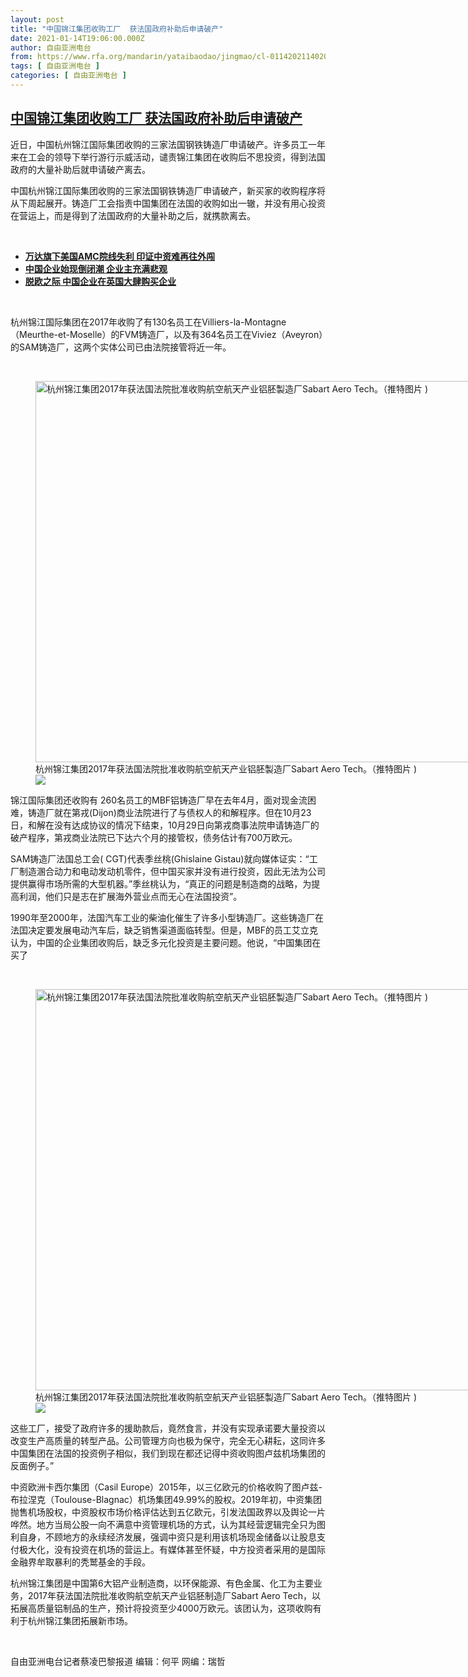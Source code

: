 ```yaml
---
layout: post
title: "中国锦江集团收购工厂  获法国政府补助后申请破产"
date: 2021-01-14T19:06:00.000Z
author: 自由亚洲电台
from: https://www.rfa.org/mandarin/yataibaodao/jingmao/cl-01142021140203.html
tags: [ 自由亚洲电台 ]
categories: [ 自由亚洲电台 ]
---
```

<!--1610651160000-->
[中国锦江集团收购工厂  获法国政府补助后申请破产](https://www.rfa.org/mandarin/yataibaodao/jingmao/cl-01142021140203.html)
------

<div>
<p>近日，中国杭州锦江国际集团收购的三家法国钢铁铸造厂申请破产。许多员工一年来在工会的领导下举行游行示威活动，谴责锦江集团在收购后不思投资，得到法国政府的大量补助后就申请破产离去。</p><p>中国杭州锦江国际集团收购的三家法国钢铁铸造厂申请破产，新买家的收购程序将从下周起展开。铸造厂工会指责中国集团在法国的收购如出一辙，并没有用心投资在营运上，而是得到了法国政府的大量补助之后，就携款离去。</p><p><br/></p><ul><li><strong><a href="https://www.rfa.org/mandarin/yataibaodao/jingmao/gf2-04162020084325.html">万达旗下美国AMC院线失利 印证中资难再往外闯</a></strong></li><li><strong><a href="https://www.rfa.org/mandarin/yataibaodao/huanjing/wy-04072020100847.html">中国企业始现倒闭潮 企业主充满悲观</a></strong></li><li><a href="https://www.rfa.org/mandarin/Xinwen/2-12292019102342.html"><strong>脱欧之际 中国企业在英国大肆购买企业</strong></a></li></ul><p><br/></p><p>杭州锦江国际集团在2017年收购了有130名员工在Villiers-la-Montagne（Meurthe-et-Moselle）的FVM铸造厂，以及有364名员工在Viviez（Aveyron）的SAM铸造厂，这两个实体公司已由法院接管将近一年。</p><p><br/></p><p><figure class="image-richtext image-inline captioned" style="width:1024px;"><img alt="杭州锦江集团2017年获法国法院批准收购航空航天产业铝胚製造厂Sabart Aero Tech。（推特图片 )" height="610" src="https://www.rfa.org/mandarin/yataibaodao/jingmao/cl-01142021140203.html/dfaw-5rxkae3kya.jpg/@@images/b819f6aa-c2a0-490b-9ba0-2cf72129f3ca.jpeg" title="DFAw-5RXkAE3kya.jpg" width="1024"/><figcaption class="image-caption">杭州锦江集团2017年获法国法院批准收购航空航天产业铝胚製造厂Sabart Aero Tech。（推特图片 )</figcaption><small></small><div id="zoomattribute"><a data-caption="杭州锦江集团2017年获法国法院批准收购航空航天产业铝胚製造厂Sabart Aero Tech。（推特图片 )" data-fancybox="" href="https://www.rfa.org/mandarin/yataibaodao/jingmao/cl-01142021140203.html/dfaw-5rxkae3kya.jpg" id="single_image" title="杭州锦江集团2017年获法国法院批准收购航空航天产业铝胚製造厂Sabart Aero Tech。（推特图片 )"><img src="/++plone++rfa-resources/img/icon-zoom.png"/></a></div></figure></p><p>锦江国际集团还收购有 260名员工的MBF铝铸造厂早在去年4月，面对现金流困难，铸造厂就在第戎(Dijon)商业法院进行了与债权人的和解程序。但在10月23日，和解在没有达成协议的情况下结束，10月29日向第戎商事法院申请铸造厂的破产程序，第戎商业法院已下达六个月的接管权，债务估计有700万欧元。</p><p>SAM铸造厂法国总工会( CGT)代表季丝桃(Ghislaine Gistau)就向媒体证实：“工厂制造溷合动力和电动发动机零件，但中国买家并没有进行投资，因此无法为公司提供赢得市场所需的大型机器。”季丝桃认为，“真正的问题是制造商的战略，为提高利润，他们只是志在扩展海外营业点而无心在法国投资”。</p><p>1990年至2000年，法国汽车工业的柴油化催生了许多小型铸造厂。这些铸造厂在法囯决定要发展电动汽车后，缺乏销售渠道面临转型。但是，MBF的员工艾立克认为，中国的企业集团收购后，缺乏多元化投资是主要问题。他说，“中国集团在买了</p><p><br/></p><p><figure class="image-richtext image-inline captioned" style="width:1142px;"><img alt="杭州锦江集团2017年获法国法院批准收购航空航天产业铝胚製造厂Sabart Aero Tech。（推特图片 )" height="642" src="https://www.rfa.org/mandarin/yataibaodao/jingmao/cl-01142021140203.html/dfaw-5pxuaao0nl.jpg/@@images/411f593b-f9fb-45e7-bfba-cda5a1a3632f.jpeg" title="DFAw-5PXUAAO0Nl.jpg" width="1142"/><figcaption class="image-caption">杭州锦江集团2017年获法国法院批准收购航空航天产业铝胚製造厂Sabart Aero Tech。（推特图片 )</figcaption><small></small><div id="zoomattribute"><a data-caption="杭州锦江集团2017年获法国法院批准收购航空航天产业铝胚製造厂Sabart Aero Tech。（推特图片 )" data-fancybox="" href="https://www.rfa.org/mandarin/yataibaodao/jingmao/cl-01142021140203.html/dfaw-5pxuaao0nl.jpg" id="single_image" title="杭州锦江集团2017年获法国法院批准收购航空航天产业铝胚製造厂Sabart Aero Tech。（推特图片 )"><img src="/++plone++rfa-resources/img/icon-zoom.png"/></a></div></figure></p><p>这些工厂，接受了政府许多的援助款后，竟然食言，并没有实现承诺要大量投资以改变生产高质量的转型产品。公司管理方向也极为保守，完全无心耕耘，这同许多中国集团在法国的投资例子相似，我们到现在都还记得中资收购图卢兹机场集团的反面例子。”</p><p>中资欧洲卡西尔集团（Casil Europe）2015年，以三亿欧元的价格收购了图卢兹-布拉涅克（Toulouse-Blagnac）机场集团49.99%的股权。2019年初，中资集团抛售机场股权，中资股权市场价格评估达到五亿欧元，引发法国政界以及舆论一片哗然。地方当局公股一向不满意中资管理机场的方式，认为其经营逻辑完全只为图利自身，不顾地方的永续经济发展，强调中资只是利用该机场现金储备以让股息支付极大化，没有投资在机场的营运上。有媒体甚至怀疑，中方投资者采用的是国际金融界牟取暴利的秃鹫基金的手段。</p><p>杭州锦江集团是中国第6大铝产业制造商，以环保能源、有色金属、化工为主要业务，2017年获法国法院批准收购航空航天产业铝胚制造厂Sabart Aero Tech，以拓展高质量铝制品的生产，预计将投资至少4000万欧元。该团认为，这项收购有利于杭州锦江集团拓展新市场。</p><p><br/></p><p>自由亚洲电台记者蔡凌巴黎报道 编辑：何平 网编：瑞哲</p>
</div>
